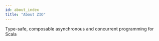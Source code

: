```yaml
---
id: about_index
title: "About ZIO"
---
```


Type-safe, composable asynchronous and concurrent programming for Scala 



